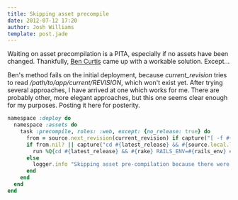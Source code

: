 ```yaml
---
title: Skipping asset precompile
date: 2012-07-12 17:20
author: Josh Williams
template: post.jade
---
```

Waiting on asset precompilation is a PITA, especially if no assets have been
changed.  Thankfully,
[Ben Curtis](http://www.bencurtis.com/2011/12/skipping-asset-compilation-with-capistrano/)
came up with a workable solution.  Except...

Ben's method fails on the initial deployment, because *current_revision* tries to
read */path/to/app/current/REVISION*, which won't exist yet.  After trying several
approaches, I have arrived at one which works for me.  There are probably other,
more elegant approaches, but this one seems clear enough for my purposes. 
Posting it here for posterity.

<!--more-->

```ruby
namespace :deploy do
  namespace :assets do
    task :precompile, roles: :web, except: {no_release: true} do
      from = source.next_revision(current_revision) if capture("[ -f #{File.join(current_path, 'REVISION')} ] || echo '1'").empty?
      if from.nil? || capture("cd #{latest_release} && #{source.local.log(from)} vendor/assets app/assets lib/assets | wc -l").to_i > 0
        run %Q{cd #{latest_release} && #{rake} RAILS_ENV=#{rails_env} #{asset_env} assets:precompile}
      else
        logger.info "Skipping asset pre-compilation because there were no asset changes."
      end
    end
  end
end
```
